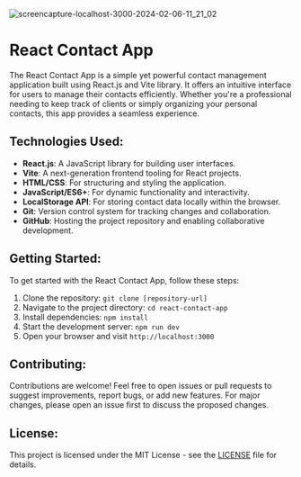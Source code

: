 ![screencapture-localhost-3000-2024-02-06-11_21_02](https://github.com/saramazaheri/contact-app/assets/61461140/72beef17-d39d-44ac-8c6c-79dcef1efdac)

# React Contact App

The React Contact App is a simple yet powerful contact management application built using React.js and Vite library. It offers an intuitive interface for users to manage their contacts efficiently. Whether you're a professional needing to keep track of clients or simply organizing your personal contacts, this app provides a seamless experience.

## Technologies Used:

- **React.js**: A JavaScript library for building user interfaces.
- **Vite**: A next-generation frontend tooling for React projects.
- **HTML/CSS**: For structuring and styling the application.
- **JavaScript/ES6+**: For dynamic functionality and interactivity.
- **LocalStorage API**: For storing contact data locally within the browser.
- **Git**: Version control system for tracking changes and collaboration.
- **GitHub**: Hosting the project repository and enabling collaborative development.

## Getting Started:

To get started with the React Contact App, follow these steps:


1. Clone the repository: `git clone [repository-url]`
2. Navigate to the project directory: `cd react-contact-app`
3. Install dependencies: `npm install`
4. Start the development server: `npm run dev`
5. Open your browser and visit `http://localhost:3000`

## Contributing:

Contributions are welcome! Feel free to open issues or pull requests to suggest improvements, report bugs, or add new features. For major changes, please open an issue first to discuss the proposed changes.

## License:

This project is licensed under the MIT License - see the [LICENSE](LICENSE) file for details.
